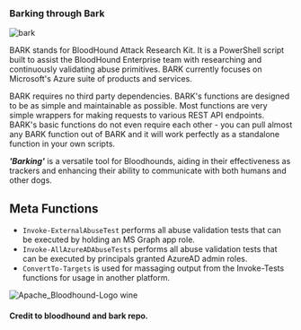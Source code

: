 ### Barking through Bark

![bark](https://github.com/Sulaimannabdul/Barking/assets/151133481/ee400007-4db2-4826-8fd4-78bc8989d572)

BARK stands for BloodHound Attack Research Kit. It is a PowerShell script built to assist the BloodHound Enterprise team with researching and continuously validating abuse primitives. BARK currently focuses on Microsoft's Azure suite of products and services.

BARK requires no third party dependencies. BARK's functions are designed to be as simple and maintainable as possible. Most functions are very simple wrappers for making requests to various REST API endpoints. BARK's basic functions do not even require each other - you can pull almost any BARK function out of BARK and it will work perfectly as a standalone function in your own scripts.

***'Barking'*** is a versatile tool for Bloodhounds, aiding in their effectiveness as trackers and enhancing their ability to communicate with both humans and other dogs.

Meta Functions
--------------
* ``Invoke-ExternalAbuseTest`` performs all abuse validation tests that can be executed by holding an MS Graph app role.
* ``Invoke-AllAzureADAbuseTests`` performs all abuse validation tests that can be executed by principals granted AzureAD admin roles.
* ``ConvertTo-Targets`` is used for massaging output from the Invoke-<type>Tests functions for usage in another platform.

![Apache_Bloodhound-Logo wine](https://github.com/Sulaimannabdul/Barking/assets/151133481/4a71bcaa-f5e8-4e81-bb1b-944d189cfc9d)

#### **Credit to bloodhound and bark repo.**
